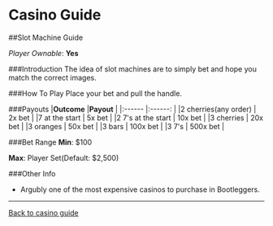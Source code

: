 # Casino Guide

##Slot Machine Guide

*Player Ownable*: **Yes**

###Introduction
The idea of slot machines are to simply bet and hope you match the correct images.

###How To Play
Place your bet and pull the handle.

###Payouts
|**Outcome** 		  |**Payout**  |
|:------     		  |:------:    |
|2 cherries(any order)    | 2x bet     |
|7 at the start		  | 5x bet     |
|2 7's at the start	  | 10x bet    |
|3 cherries	          | 20x bet    |
|3 oranges	          | 50x bet    |
|3 bars		          | 100x bet    |
|3 7's		          | 500x bet    |


###Bet Range
**Min**: $100

**Max**: Player Set(Default: $2,500)

###Other Info
* Argubly one of the most expensive casinos to purchase in Bootleggers.

---
[Back to casino guide](casino-main.md)
